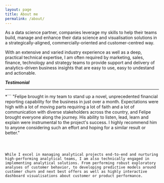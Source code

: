 ```yaml
---
layout: page
title: About me
permalink: /about/
---
```


As a data science partner, companies leverage my skills to help their teams build, manage and enhance their data science and visualisation solutions in a strategically-aligned, commercially-oriented and customer-centred way.

With an extensive and varied industry experience as well as a deep, practical technical expertise, I am often required by marketing, sales, finance, technology and strategy teams to provide support and delivery of analytics-driven business insights that are easy to use, easy to undestand and actionable.


***Testimonial***

***

*```
"Felipe brought in my team to stand up a novel, unprecedented financial reporting capability for the business in just over a month. Expectations were high with a lot of moving parts requiring a lot of faith and a lot of communication with diverse stakeholders across the country, and Felipe brought everyone along the journey. His ability to listen, lead, learn and explain were instrumental to the project's success. I highly recommend him to anyone considering such an effort and hoping for a similar result or better."
```*  ***Service Provider to a project I lead***



While I excel in managing analytical projects end-to-end and nurturing high-performing analytical teams, I am also technically engaged in implementing analytical solutions. From performing robust exploratory analyses of customer behavior, to developing predictive models around customer churn and next best offers as well as highly interactive dashboard visualisations about customer or product performance.